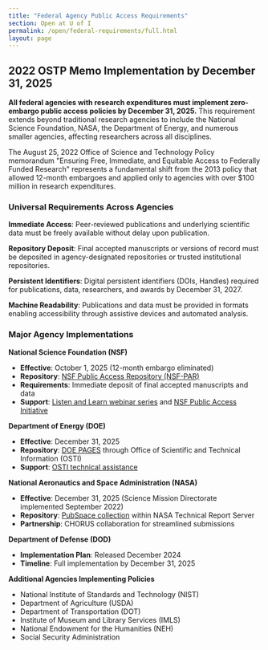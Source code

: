 ```yaml
---
title: "Federal Agency Public Access Requirements"
section: Open at U of I
permalink: /open/federal-requirements/full.html
layout: page
---
```


## 2022 OSTP Memo Implementation by December 31, 2025

**All federal agencies with research expenditures must implement zero-embargo public access policies by December 31, 2025.** This requirement extends beyond traditional research agencies to include the National Science Foundation, NASA, the Department of Energy, and numerous smaller agencies, affecting researchers across all disciplines.

The August 25, 2022 Office of Science and Technology Policy memorandum "Ensuring Free, Immediate, and Equitable Access to Federally Funded Research" represents a fundamental shift from the 2013 policy that allowed 12-month embargoes and applied only to agencies with over $100 million in research expenditures.

### Universal Requirements Across Agencies

**Immediate Access**: Peer-reviewed publications and underlying scientific data must be freely available without delay upon publication.

**Repository Deposit**: Final accepted manuscripts or versions of record must be deposited in agency-designated repositories or trusted institutional repositories.

**Persistent Identifiers**: Digital persistent identifiers (DOIs, Handles) required for publications, data, researchers, and awards by December 31, 2027.

**Machine Readability**: Publications and data must be provided in formats enabling accessibility through assistive devices and automated analysis.

### Major Agency Implementations

**National Science Foundation (NSF)**
- **Effective**: October 1, 2025 (12-month embargo eliminated)
- **Repository**: [NSF Public Access Repository (NSF-PAR)](https://par.nsf.gov/)
- **Requirements**: Immediate deposit of final accepted manuscripts and data
- **Support**: [Listen and Learn webinar series](https://www.nsf.gov/public-access) and [NSF Public Access Initiative](https://www.nsf.gov/public-access)

**Department of Energy (DOE)**
- **Effective**: December 31, 2025
- **Repository**: [DOE PAGES](https://www.osti.gov/pages/) through Office of Scientific and Technical Information (OSTI)
- **Support**: [OSTI technical assistance](https://www.osti.gov/contact/)

**National Aeronautics and Space Administration (NASA)**
- **Effective**: December 31, 2025 (Science Mission Directorate implemented September 2022)
- **Repository**: [PubSpace collection](https://sti.nasa.gov/public-access/) within NASA Technical Report Server
- **Partnership**: CHORUS collaboration for streamlined submissions

**Department of Defense (DOD)**
- **Implementation Plan**: Released December 2024
- **Timeline**: Full implementation by December 31, 2025

**Additional Agencies Implementing Policies**
- National Institute of Standards and Technology (NIST)
- Department of Agriculture (USDA)
- Department of Transportation (DOT)  
- Institute of Museum and Library Services (IMLS)
- National Endowment for the Humanities (NEH)
- Social Security Administration


